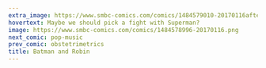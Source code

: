 ```yaml
---
extra_image: https://www.smbc-comics.com/comics/1484579010-20170116after.png
hovertext: Maybe we should pick a fight with Superman?
image: https://www.smbc-comics.com/comics/1484578996-20170116.png
next_comic: pop-music
prev_comic: obstetrimetrics
title: Batman and Robin
---
```


